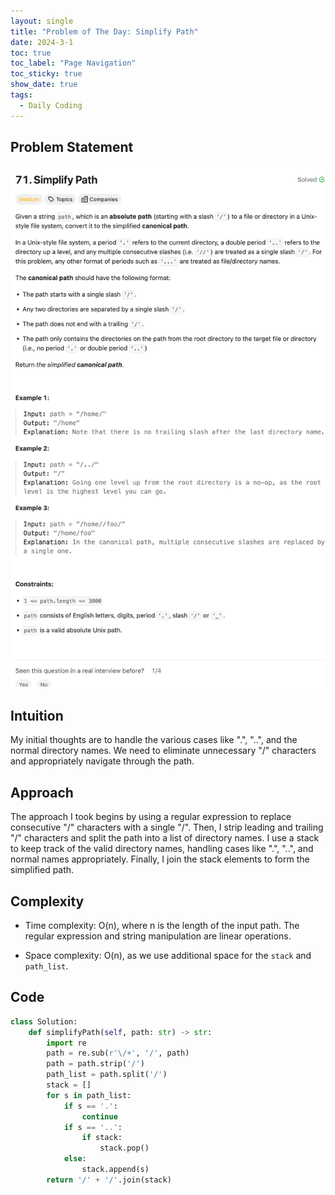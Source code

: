 ```yaml
---
layout: single
title: "Problem of The Day: Simplify Path"
date: 2024-3-1
toc: true
toc_label: "Page Navigation"
toc_sticky: true
show_date: true
tags:
  - Daily Coding
---
```


## Problem Statement

[![problem-71](/assets/images/2024-03-01_15-06-36-problem-71.png)](/assets/images/2024-03-01_15-06-36-problem-71.png)

## Intuition

My initial thoughts are to handle the various cases like ".", "..", and the normal directory names. We need to eliminate unnecessary "/" characters and appropriately navigate through the path.

## Approach

The approach I took begins by using a regular expression to replace consecutive "/" characters with a single "/". Then, I strip leading and trailing "/" characters and split the path into a list of directory names. I use a stack to keep track of the valid directory names, handling cases like ".", "..", and normal names appropriately. Finally, I join the stack elements to form the simplified path.

## Complexity

- Time complexity:
  O(n), where n is the length of the input path. The regular expression and string manipulation are linear operations.

- Space complexity:
  O(n), as we use additional space for the `stack` and `path_list`.

## Code

```python
class Solution:
    def simplifyPath(self, path: str) -> str:
        import re
        path = re.sub(r'\/+', '/', path)
        path = path.strip('/')
        path_list = path.split('/')
        stack = []
        for s in path_list:
            if s == '.':
                continue
            if s == '..':
                if stack:
                    stack.pop()
            else:
                stack.append(s)
        return '/' + '/'.join(stack)
```
